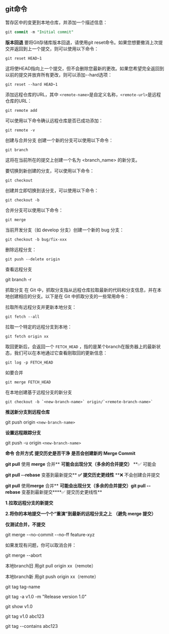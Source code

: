 
## git命令

暂存区中的变更到本地仓库，并添加一个描述信息：

```sql
git commit -m "Initial commit"
```

**版本回退**
要将Git存储库版本回退，请使用git reset命令。如果您想要撤消上次提交并返回到上一个提交，则可以使用以下命令：

```
git reset HEAD~1
```

这将使HEAD指向上一个提交，但不会删除您最新的更改。如果您希望完全返回到以前的提交并放弃所有更改，则可以添加--hard选项：

```
git reset --hard HEAD~1
```

添加远程仓库的URL，其中 `<remote-name>`是自定义名称，`<remote-url>`是远程仓库的URL：

```
git remote add 
```

可以使用以下命令确认远程仓库是否已成功添加：

```
git remote -v
```

创建与合并分支
创建一个新的分支可以使用以下命令：

```
git branch 
```

这将在当前所在的提交上创建一个名为 <branch_name> 的新分支。

要切换到新创建的分支，可以使用以下命令：

```
git checkout 
```

创建并立即切换到该分支，可以使用以下命令：

```
git checkout -b 
```

合并分支可以使用以下命令：

```
git merge 
```

当前开发分支（如 develop 分支）创建一个新的 bug 分支：

```
git checkout -b bug/fix-xxx
```

删除远程分支：

```
git push --delete origin
```

查看远程分支

git branch -r

抓取分支
在 Git 中，抓取分支指从远程仓库拉取最新的代码和分支信息，并在本地创建相应的分支。以下是在 Git 中抓取分支的一些常用命令：

拉取所有远程分支并更新本地分支：

```
git fetch --all
```

拉取一个特定的远程分支到本地：

```
git fetch origin xx
```

取回更新后，会返回一个 `FETCH_HEAD` ，指的是某个branch在服务器上的最新状态，我们可以在本地通过它查看刚取回的更新信息：

```
git log -p FETCH_HEAD
```

如要合并

```
git merge FETCH_HEAD
```

在本地创建基于远程分支的新分支

```
git checkout -b `<new-branch-name>` origin/`<remote-branch-name>`
```

**推送新分支到远程仓库**

git push origin `<new-branch-name>`

**设置远程跟踪分支**

git push -u origin `<new-branch-name>`


**命令**	**合并方式**	**提交历史是否干净**	**是否会创建新的 Merge Commit**

**git pull**	使用 **merge** 合并**	**可能会出现分叉（多余的合并提交）**	**✅ 可能会

**git pull --rebase**	变基到最新提交**	**✅ 提交历史更线性**	**❌ 不会创建合并提交



**git pull** 使用**merge** 合并**	**可能会出现分叉（多余的合并提交）git pull --rebase**  变基到最新提交****✅ 提交历史更线性** 

**1.拉取远程分支的新提交**

**2.将你的本地提交一个个“重演”到最新的远程分支之上** **（避免 **merge** 提交）**


**仅测试合并，不提交**

git merge --no-commit --no-ff feature-xyz

如果发现有问题，你可以取消合并：

git merge --abort

本地branch旧 用git pull origin xx（remote）

本地branch新 用git push origin xx（remote）

git tag tag-name

git tag -a v1.0 -m "Release version 1.0"

git show v1.0

git tag v1.0 abc123

git tag --contains abc123

